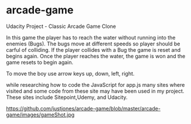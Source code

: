 # arcade-game
Udacity Project - Classic Arcade Game Clone

In this game the player has to reach the water without running into the enemies (Bugs). The bugs move at different speeds so player should be carful of colliding. 
If the player collides with a Bug the game is reset and begins again. Once the player reaches the water, the game is won and the game resets to begin again.

To move the boy use arrow keys up, down, left, right. 

while researching how to code the JavaScript for app.js many sites where visited and some code from these site may have been used in my project. These sites include Sitepoint,Udemy, and Udacity. 


https://github.com/justjones/arcade-game/blob/master/arcade-game/images/gameShot.jpg
